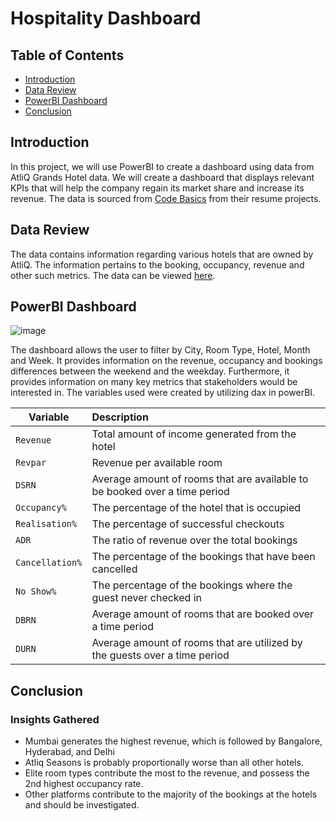 # Hospitality Dashboard

## Table of Contents
* [Introduction](#introduction)
* [Data Review](#data-review)
* [PowerBI Dashboard](#powerbi-dashboard)
* [Conclusion](#conclusion)

## Introduction

In this project, we will use PowerBI to create a dashboard using data from AtliQ Grands Hotel data. We will create a dashboard that displays relevant KPIs that will help the company regain its market share and increase its revenue. The data is sourced from [Code Basics](https://codebasics.io/) from their resume projects.

## Data Review

The data contains information regarding various hotels that are owned by AtliQ. The information pertains to the booking, occupancy, revenue and other such metrics. The data can be viewed [here](https://github.com/jidafan/Hospitality-Dashboard/tree/main/Input%20Files).

## PowerBI Dashboard

![image](https://github.com/jidafan/Hospitality-Dashboard/assets/141703009/04996c96-f222-407b-853a-2f1686d3b842)

The dashboard allows the user to filter by City, Room Type, Hotel, Month and Week. It provides information on the revenue, occupancy and bookings differences between the weekend and the weekday. Furthermore, it provides information on many key metrics that stakeholders would be interested in. The variables used were created by utilizing dax in powerBI.

| Variable      | Description           | 
| ------------- |:---------------------| 
| `Revenue`     | Total amount of income generated from the hotel    |
| `Revpar`     | Revenue per available room   |   
| `DSRN` | Average amount of rooms that are available to be booked over a time period                              |
| `Occupancy%`     | The percentage of the hotel that is occupied   |
| `Realisation%`     | The percentage of successful checkouts    |   
| `ADR` | The ratio of revenue over the total bookings                                 |
| `Cancellation%`     | The percentage of the bookings that have been cancelled   |
| `No Show%`     | The percentage of the bookings where the guest never checked in      |   
| `DBRN` | Average amount of rooms that are booked over a time period                 |
| `DURN` | Average amount of rooms that are utilized by the guests over a time period          |

## Conclusion

### Insights Gathered 

* Mumbai generates the highest revenue, which is followed by Bangalore, Hyderabad, and Delhi
* Atliq Seasons is probably proportionally worse than all other hotels.
* Elite room types contribute the most to the revenue, and possess the 2nd highest occupancy rate.
* Other platforms contribute to the majority of the bookings at the hotels and should be investigated.
